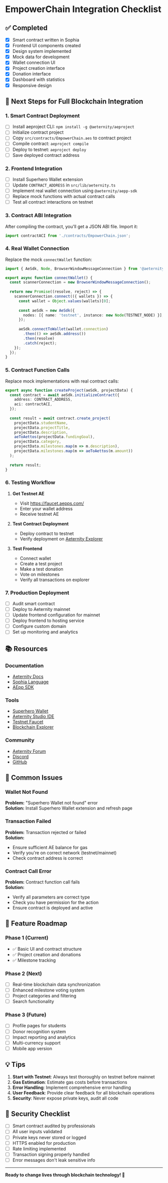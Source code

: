 # EmpowerChain Integration Checklist

## ✅ Completed
- [x] Smart contract written in Sophia
- [x] Frontend UI components created
- [x] Design system implemented
- [x] Mock data for development
- [x] Wallet connection UI
- [x] Project creation interface
- [x] Donation interface
- [x] Dashboard with statistics
- [x] Responsive design

## 🔄 Next Steps for Full Blockchain Integration

### 1. Smart Contract Deployment
- [ ] Install aeproject CLI: `npm install -g @aeternity/aeproject`
- [ ] Initialize contract project
- [ ] Copy `src/contracts/EmpowerChain.aes` to contract project
- [ ] Compile contract: `aeproject compile`
- [ ] Deploy to testnet: `aeproject deploy`
- [ ] Save deployed contract address

### 2. Frontend Integration
- [ ] Install Superhero Wallet extension
- [ ] Update `CONTRACT_ADDRESS` in `src/lib/aeternity.ts`
- [ ] Implement real wallet connection using `@aeternity/aepp-sdk`
- [ ] Replace mock functions with actual contract calls
- [ ] Test all contract interactions on testnet

### 3. Contract ABI Integration
After compiling the contract, you'll get a JSON ABI file. Import it:

```typescript
import contractACI from './contracts/EmpowerChain.json';
```

### 4. Real Wallet Connection
Replace the mock `connectWallet` function:

```typescript
import { AeSdk, Node, BrowserWindowMessageConnection } from '@aeternity/aepp-sdk';

export async function connectWallet() {
  const scannerConnection = new BrowserWindowMessageConnection();
  
  return new Promise((resolve, reject) => {
    scannerConnection.connect(({ wallets }) => {
      const wallet = Object.values(wallets)[0];
      
      const aeSdk = new AeSdk({
        nodes: [{ name: 'testnet', instance: new Node(TESTNET_NODE) }],
      });
      
      aeSdk.connectToWallet(wallet.connection)
        .then(() => aeSdk.address())
        .then(resolve)
        .catch(reject);
    });
  });
}
```

### 5. Contract Function Calls
Replace mock implementations with real contract calls:

```typescript
export async function createProject(aeSdk, projectData) {
  const contract = await aeSdk.initializeContract({
    address: CONTRACT_ADDRESS,
    aci: contractACI,
  });
  
  const result = await contract.create_project(
    projectData.studentName,
    projectData.projectTitle,
    projectData.description,
    aeToAettos(projectData.fundingGoal),
    projectData.category,
    projectData.milestones.map(m => m.description),
    projectData.milestones.map(m => aeToAettos(m.amount))
  );
  
  return result;
}
```

### 6. Testing Workflow
1. **Get Testnet AE**
   - Visit https://faucet.aepps.com/
   - Enter your wallet address
   - Receive testnet AE

2. **Test Contract Deployment**
   - Deploy contract to testnet
   - Verify deployment on [Aeternity Explorer](https://explorer.testnet.aeternity.io/)

3. **Test Frontend**
   - Connect wallet
   - Create a test project
   - Make a test donation
   - Vote on milestones
   - Verify all transactions on explorer

### 7. Production Deployment
- [ ] Audit smart contract
- [ ] Deploy to Aeternity mainnet
- [ ] Update frontend configuration for mainnet
- [ ] Deploy frontend to hosting service
- [ ] Configure custom domain
- [ ] Set up monitoring and analytics

## 📚 Resources

### Documentation
- [Aeternity Docs](https://docs.aeternity.com/)
- [Sophia Language](https://docs.aeternity.com/sophia/)
- [AEpp SDK](https://docs.aeternity.com/aepp-sdk-js/)

### Tools
- [Superhero Wallet](https://wallet.superhero.com/)
- [Aeternity Studio IDE](https://studio.aepps.com/)
- [Testnet Faucet](https://faucet.aepps.com/)
- [Blockchain Explorer](https://explorer.aeternity.io/)

### Community
- [Aeternity Forum](https://forum.aeternity.com/)
- [Discord](https://discord.gg/aeternity)
- [GitHub](https://github.com/aeternity)

## 🐛 Common Issues

### Wallet Not Found
**Problem:** "Superhero Wallet not found" error  
**Solution:** Install Superhero Wallet extension and refresh page

### Transaction Failed
**Problem:** Transaction rejected or failed  
**Solution:** 
- Ensure sufficient AE balance for gas
- Verify you're on correct network (testnet/mainnet)
- Check contract address is correct

### Contract Call Error
**Problem:** Contract function call fails  
**Solution:**
- Verify all parameters are correct type
- Check you have permission for the action
- Ensure contract is deployed and active

## 🎯 Feature Roadmap

### Phase 1 (Current)
- ✅ Basic UI and contract structure
- ✅ Project creation and donations
- ✅ Milestone tracking

### Phase 2 (Next)
- [ ] Real-time blockchain data synchronization
- [ ] Enhanced milestone voting system
- [ ] Project categories and filtering
- [ ] Search functionality

### Phase 3 (Future)
- [ ] Profile pages for students
- [ ] Donor recognition system
- [ ] Impact reporting and analytics
- [ ] Multi-currency support
- [ ] Mobile app version

## 💡 Tips

1. **Start with Testnet**: Always test thoroughly on testnet before mainnet
2. **Gas Estimation**: Estimate gas costs before transactions
3. **Error Handling**: Implement comprehensive error handling
4. **User Feedback**: Provide clear feedback for all blockchain operations
5. **Security**: Never expose private keys, audit all code

## 🔐 Security Checklist

- [ ] Smart contract audited by professionals
- [ ] All user inputs validated
- [ ] Private keys never stored or logged
- [ ] HTTPS enabled for production
- [ ] Rate limiting implemented
- [ ] Transaction signing properly handled
- [ ] Error messages don't leak sensitive info

---

**Ready to change lives through blockchain technology! 🚀**
